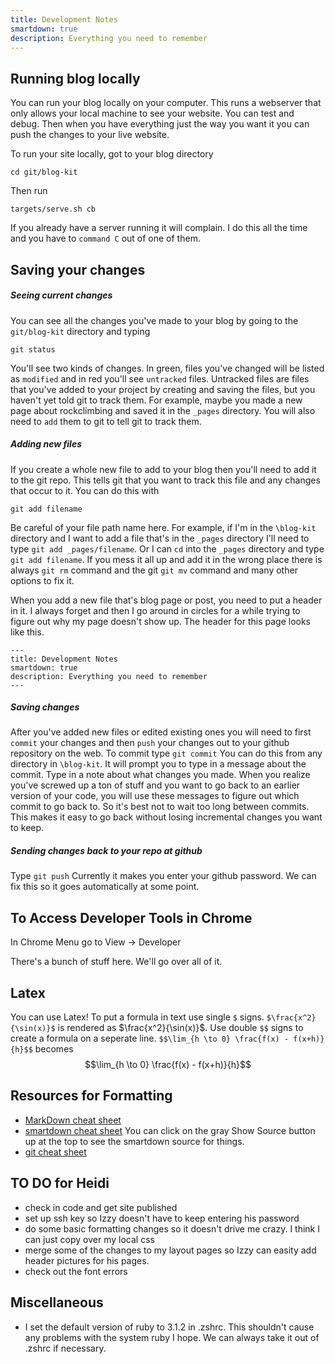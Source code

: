 ```yaml
---
title: Development Notes
smartdown: true
description: Everything you need to remember
---
```


## Running blog locally
You can run your blog locally on your computer.  This runs a webserver that only allows your local machine to see your website.  You can test and debug.  Then when you have everything just the way you want it you can push the changes to your live website.

To run your site locally, got to your blog directory
```
cd git/blog-kit
```
Then run
```
targets/serve.sh cb
```
If you already have a server running it will complain.  I do this all the time and you have to `command C` out of one of them.  

## Saving your changes

##### Seeing current changes
You can see all the changes you've made to your blog by going to the `git/blog-kit` directory and typing
```
git status
```
You'll see two kinds of changes.  In green, files you've changed will be listed as `modified` and in red you'll see `untracked` files. Untracked files are files that you've added to your project by creating and saving the files, but you haven't yet told git to track them.  For example, maybe you made a new page about rockclimbing and saved it in the `_pages` directory. You will also need to `add` them to git to tell git to track them.

##### Adding new files
If you create a whole new file to add to your blog then you'll need to add it to the git repo.  This tells git that you want to track this file and any changes that occur to it.  You can do this with 
```
git add filename
```
Be careful of your file path name here.  For example, if I'm in the `\blog-kit` directory and I want to add a file that's in the `_pages` directory I'll need to type `git add _pages/filename`.  Or I can `cd` into the `_pages` directory and type `git add filename`.  If you mess it all up and add it in the wrong place there is always `git rm` command and the git `git mv` command and many other options to fix it.

When you add a new file that's blog page or post, you need to put a header in it.  I always forget and then I go around in circles for a while trying to figure out why my page doesn't show up.  The header for this page looks like this.  
```
---
title: Development Notes
smartdown: true
description: Everything you need to remember
---
```
##### Saving changes
After you've added new files or edited existing ones you will need to first `commit` your changes and then `push` your changes out to your github repository on the web.  To commit type
`git commit`
You can do this from any directory in `\blog-kit`.  It will prompt you to type in a message about the commit.  Type in a note about what changes you made.  When you realize you've screwed up a ton of stuff and you want to go back to an earlier version of your code, you will use these messages to figure out which commit to go back to.  So it's best not to wait too long between commits.  This makes it easy to go back without losing incremental changes you want to keep.

##### Sending changes back to your repo at github

Type 
`git push`
Currently it makes you enter your github password.  We can fix this so it goes automatically at some point.

## To Access Developer Tools in Chrome

In Chrome Menu go to View -> Developer

There's a bunch of stuff here.  We'll go over all of it.

## Latex
You can use Latex!  To put a formula in text use single `$` signs.  `$\frac{x^2}{\sin(x)}$` is rendered as $\frac{x^2}{\sin(x)}$.  Use double `$$` signs to create a formula on a seperate line.
`$$\lim_{h \to 0} \frac{f(x) - f(x+h)}{h}$$`
becomes
$$\lim_{h \to 0} \frac{f(x) - f(x+h)}{h}$$

## Resources for Formatting
- [MarkDown cheat sheet](https://www.markdownguide.org/cheat-sheet/)
- [smartdown cheat sheet](https://smartdown.site/#gallery/Home.md) You can click on the gray Show Source button up at the top to see the smartdown source for things.
- [git cheat sheet](https://education.github.com/git-cheat-sheet-education.pdf) 


## TO DO for Heidi
- check in code and get site published
- set up ssh key so Izzy doesn't have to keep entering his password
- do some basic formatting changes so it doesn't drive me crazy.  I think I can just copy over my local css
- merge some of the changes to my layout pages so Izzy can easity add header pictures for his pages.
- check out the font errors

## Miscellaneous 

- I set the default version of ruby to 3.1.2 in .zshrc. This shouldn't cause any problems with the system ruby I hope.  We can always take it out of .zshrc if necessary.

